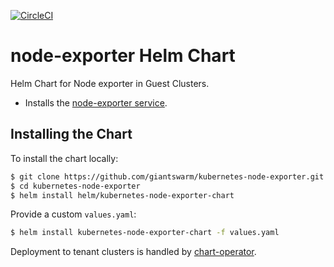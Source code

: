 [![CircleCI](https://circleci.com/gh/giantswarm/kubernetes-node-exporter.svg?style=shield&circle-token=0a5aafcebabaed6f39a57293a96427f907674276)](https://circleci.com/gh/giantswarm/kubernetes-node-exporter)

# node-exporter Helm Chart
Helm Chart for Node exporter in Guest Clusters.

* Installs the [node-exporter service](https://github.com/prometheus/node_exporter).

## Installing the Chart

To install the chart locally:

```bash
$ git clone https://github.com/giantswarm/kubernetes-node-exporter.git
$ cd kubernetes-node-exporter
$ helm install helm/kubernetes-node-exporter-chart
```

Provide a custom `values.yaml`:

```bash
$ helm install kubernetes-node-exporter-chart -f values.yaml
```

Deployment to tenant clusters is handled by [chart-operator](https://github.com/giantswarm/chart-operator).
